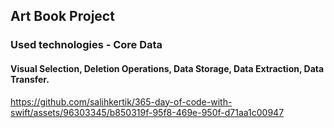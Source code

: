 ## Art Book Project
### Used technologies - Core Data 
#### Visual Selection, Deletion Operations, Data Storage, Data Extraction, Data Transfer.


https://github.com/salihkertik/365-day-of-code-with-swift/assets/96303345/b850319f-95f8-469e-950f-d71aa1c00947
